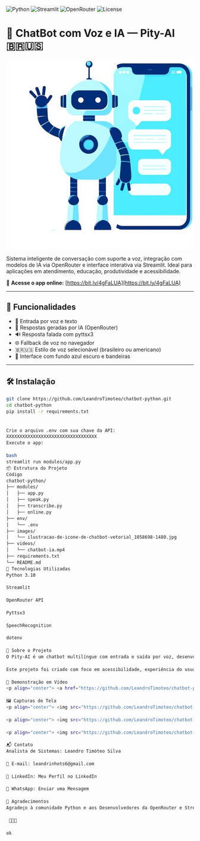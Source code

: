 ![Python](https://img.shields.io/badge/Python-3.10-blue?logo=python)
![Streamlit](https://img.shields.io/badge/Streamlit-App-red?logo=streamlit)
![OpenRouter](https://img.shields.io/badge/OpenRouter-API-green?logo=openai)
![License](https://img.shields.io/badge/License-MIT-yellow)

# 🤖 ChatBot com Voz e IA — Pity-AI 🇧🇷🇺🇸

<p align="center">
  <a href="https://bit.ly/4gFaLUA" target="_blank">
    <img src="https://github.com/LeandroTimoteo/chatbot-python/blob/main/images/ilustracao-de-icone-de-chatbot-vetorial_1058698-1480.jpg?raw=true" width="800" alt="Imagem de capa do ChatBot com robô e celular" />
  </a>
</p>

Sistema inteligente de conversação com suporte a voz, integração com modelos de IA via OpenRouter e interface interativa via Streamlit. Ideal para aplicações em atendimento, educação, produtividade e acessibilidade.

🔗 **Acesse o app online:** [https://bit.ly/4gFaLUA](https://bit.ly/4gFaLUA)

---

## 🚀 Funcionalidades

- 🎤 Entrada por voz e texto  
- 🧠 Respostas geradas por IA (OpenRouter)  
- 🔊 Resposta falada com pyttsx3  
- 🌐 Fallback de voz no navegador  
- 🇧🇷🇺🇸 Estilo de voz selecionável (brasileiro ou americano)  
- 🎨 Interface com fundo azul escuro e bandeiras  

---

## 🛠️ Instalação

```bash
git clone https://github.com/LeandroTimoteo/chatbot-python.git
cd chatbot-python
pip install -r requirements.txt


Crie o arquivo .env com sua chave da API:
XXXXXXXXXXXXXXXXXXXXXXXXXXXXXXXXXX
Execute o app:

bash
streamlit run modules/app.py
📦 Estrutura do Projeto
Código
chatbot-python/
├── modules/
│   ├── app.py
│   ├── speak.py
│   ├── transcribe.py
│   ├── online.py
├── env/
│   └── .env
├── images/
│   └── ilustracao-de-icone-de-chatbot-vetorial_1058698-1480.jpg
├── videos/
│   └── chatbot-ia.mp4
├── requirements.txt
└── README.md
🧰 Tecnologias Utilizadas
Python 3.10

Streamlit

OpenRouter API

Pyttsx3

SpeechRecognition

dotenv

📘 Sobre o Projeto
O Pity-AI é um chatbot multilíngue com entrada e saída por voz, desenvolvido em Python com Streamlit. Ele utiliza modelos de linguagem via OpenRouter para gerar respostas naturais e contextuais, podendo ser usado em português ou inglês com sotaques ajustáveis.

Este projeto foi criado com foco em acessibilidade, experiência do usuário e integração rápida com APIs modernas.

🎥 Demonstração em Vídeo
<p align="center"> <a href="https://github.com/LeandroTimoteo/chatbot-python/blob/main/videos/chatbot-ia.mp4?raw=true" target="_blank"> <img src="https://img.shields.io/badge/Assistir-Vídeo-FF0000?style=for-the-badge&logo=youtube&logoColor=white" alt="Assistir vídeo de demonstração" /> </a> </p>

🖼️ Capturas de Tela
<p align="center"> <img src="https://github.com/LeandroTimoteo/chatbot-python/blob/main/images/Captura%20de%20tela%202025-09-21%20191458.png?raw=true" width="800" alt="Tela 1 do Pity-AI" /> </p>

<p align="center"> <img src="https://github.com/LeandroTimoteo/chatbot-python/blob/main/images/Captura%20de%20tela%202025-09-21%20191839.png?raw=true" width="800" alt="Tela 2 do Pity-AI" /> </p>

<p align="center"> <img src="https://github.com/LeandroTimoteo/chatbot-python/blob/main/images/ilustracao-de-icone-de-chatbot-vetorial_1058698-1480.jpg?raw=true" width="300" alt="Ícone do Chatbot" /> </p>

📬 Contato
Analista de Sistemas: Leandro Timóteo Silva

📧 E-mail: leandrinhots6@gmail.com

💼 LinkedIn: Meu Perfil no LinkedIn

📱 WhatsApp: Enviar uma Mensagem

🙌 Agradecimentos
Agradeço à comunidade Python e aos Desenvolvedores da OpenRouter e Streamlit por fornecerem ferramentas incríveis que tornam projetos como este possíveis.

 🚀📘🤖

ok 
